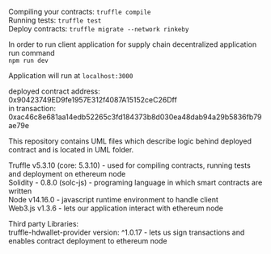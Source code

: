 Compiling your contracts: `truffle compile`  
Running tests: `truffle test`  
Deploy contracts: `truffle migrate --network rinkeby`  

In order to run client application for supply chain decentralized application run command  
`npm run dev`  

Application will run at `localhost:3000`  

deployed contract address: 0x90423749ED9fe1957E312f4087A15152ceC26Dff  
in transaction: 0xac46c8e681aa14edb52265c3fd184373b8d030ea48dab94a29b5836fb79ae79e  

This repository contains UML files which describe logic behind deployed contract and is located in UML folder.  

Truffle v5.3.10 (core: 5.3.10)   - used for compiling contracts, running tests and deployment on ethereum node  
Solidity - 0.8.0 (solc-js)   - programing language in which smart contracts are written  
Node v14.16.0   - javascript runtime environment to handle client  
Web3.js v1.3.6  - lets our application interact with ethereum node  

Third party Libraries:   
truffle-hdwallet-provider version: ^1.0.17  - lets us sign transactions and enables contract deployment to ethereum node  

